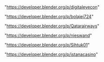 "https://developer.blender.org/p/digitaleyecon"

"https://developer.blender.org/p/bolajej724"

"https://developer.blender.org/p/Qatarairways"

"https://developer.blender.org/p/nieswand"

"https://developer.blender.org/p/Sihtuk01"

"https://developer.blender.org/p/istanacasino"

 
